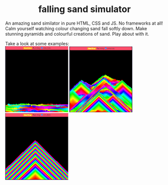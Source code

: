 <div align="center">
<h1>falling sand simulator</h1>
</div>
An amazing sand similator in pure HTML, CSS and JS. No frameworks at all!  
Calm yourself watching colour changing sand fall softly down. Make stunning pyramids and colourful creations of sand. Play about with it.

Take a look at some examples:  
<img src="./README_FILES/colourfulsnow.png" style="max-width: 200px;">
<img src="./README_FILES/pyramids.png" style="max-width: 200px;">
<img src="./README_FILES/bigpyramid.png" style="max-width: 200px;">

